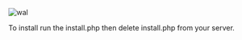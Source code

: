 ![wal](https://github.com/user-attachments/assets/f7c10e7b-7fa4-47a9-ba48-1eae05023736)


To install run the install.php then delete install.php from your server. 
